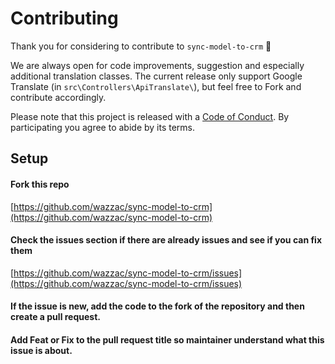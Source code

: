 # Contributing

Thank you for considering to contribute to `sync-model-to-crm` 💖

We are always open for code improvements, suggestion and especially additional translation classes. The current release only support Google Translate (in `src\Controllers\ApiTranslate\`), but feel free to Fork and contribute accordingly.

Please note that this project is released with a [Code of Conduct](https://github.com/wazzac/sync-model-to-crm/blob/main/CODE_OF_CONDUCT.md). By participating you agree to abide by its terms.

## Setup

#### Fork this repo

[https://github.com/wazzac/sync-model-to-crm](https://github.com/wazzac/sync-model-to-crm)

#### Check the issues section if there are already issues and see if you can fix them


[https://github.com/wazzac/sync-model-to-crm/issues](https://github.com/wazzac/sync-model-to-crm/issues)

#### If the issue is new, add the code to the fork of the repository and then create a pull request.

#### Add Feat or Fix to the pull request title so maintainer understand what this issue is about.
